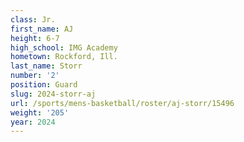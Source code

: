 ```yaml
---
class: Jr.
first_name: AJ
height: 6-7
high_school: IMG Academy
hometown: Rockford, Ill.
last_name: Storr
number: '2'
position: Guard
slug: 2024-storr-aj
url: /sports/mens-basketball/roster/aj-storr/15496
weight: '205'
year: 2024
---
```

